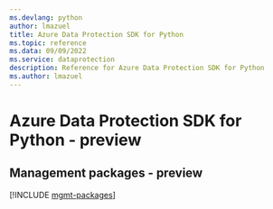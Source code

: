 ```yaml
---
ms.devlang: python
author: lmazuel
title: Azure Data Protection SDK for Python
ms.topic: reference
ms.data: 09/09/2022
ms.service: dataprotection
description: Reference for Azure Data Protection SDK for Python
ms.author: lmazuel
---
```

# Azure Data Protection SDK for Python - preview

## Management packages - preview
[!INCLUDE [mgmt-packages](data-protection-mgmt-index.md)]
